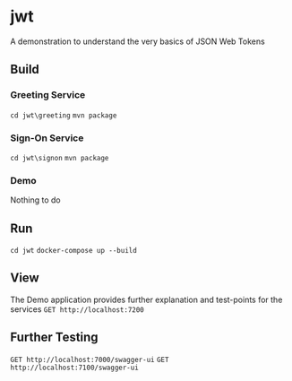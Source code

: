 # jwt
A demonstration to understand the very basics of JSON Web Tokens

## Build
### Greeting Service
`cd jwt\greeting`
`mvn package`

### Sign-On Service
`cd jwt\signon`
`mvn package`

### Demo
Nothing to do

## Run
`cd jwt`
`docker-compose up --build`

## View
The Demo application provides further explanation and test-points for the services
`GET http://localhost:7200`

## Further Testing
`GET http://localhost:7000/swagger-ui`
`GET http://localhost:7100/swagger-ui`